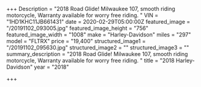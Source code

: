 +++
Description = "2018 Road Glide! Milwaukee 107, smooth riding motorcycle, Warranty available for worry free riding. "
VIN = "1HD1KHC11JB661431"
date = 2020-02-29T05:00:00Z
featured_image = "/20191102_093005.jpg"
featured_image_height = "756"
featured_image_width = "1008"
make = "Harley-Davidson"
miles = "297"
model = "FLTRX"
price = "19,400"
structured_image1 = "/20191102_095630.jpg"
structured_image2 = ""
structured_image3 = ""
summary_description = "2018 Road Glide! Milwaukee 107, smooth riding motorcycle, Warranty available for worry free riding. "
title = "2018 Harley-Davidson"
year = "2018"

+++
